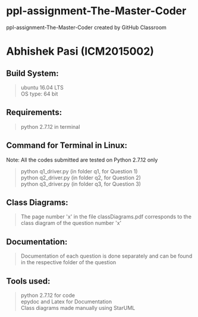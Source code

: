 # ppl-assignment-The-Master-Coder
ppl-assignment-The-Master-Coder created by GitHub Classroom <br />
# Abhishek Pasi  (**ICM2015002**)

## Build System:
>ubuntu 16.04 LTS <br />
>OS type: 64 bit

## Requirements:
>python 2.7.12 in terminal

## Command for Terminal in Linux:
Note: All the codes submitted are tested on Python 2.7.12 only
>python q1_driver.py      (in folder q1, for Question 1)<br />
>python q2_driver.py      (in folder q2, for Question 2)<br />
>python q3_driver.py      (in folder q3, for Question 3)

## Class Diagrams:
>The page number 'x' in the file classDiagrams.pdf corresponds to the class diagram of the question number 'x'

## Documentation:
>Documentation of each question is done separately and can be found in the respective folder of the question

## Tools used:
>python 2.7.12 for code <br />
>epydoc and Latex for Documentation <br />
>Class diagrams made manually using StarUML
